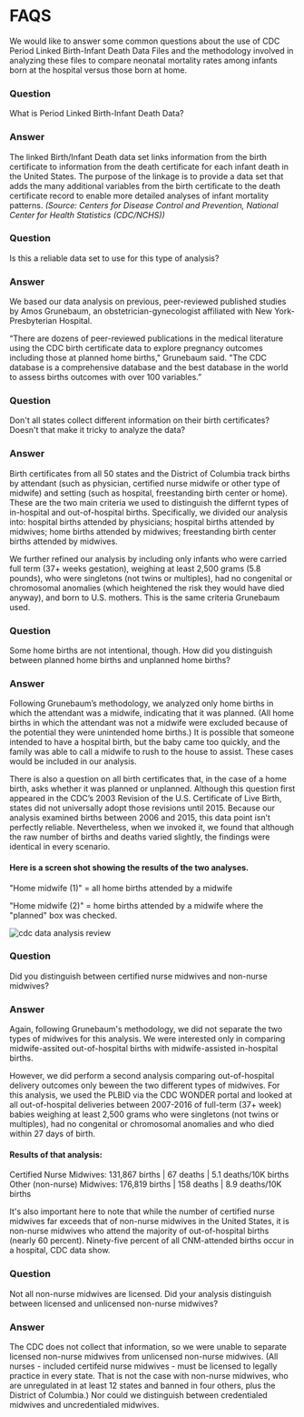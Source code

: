# FAQS

We would like to answer some common questions about the use of CDC Period Linked Birth-Infant Death Data Files and the methodology involved in analyzing these files to compare neonatal mortality rates among infants born at the hospital versus those born at home.

### Question
What is Period Linked Birth-Infant Death Data?

### Answer
The linked Birth/Infant Death data set links information from the birth certificate to information from the death certificate for each infant death in the United States. The purpose of the linkage is to provide a data set that adds the many additional variables from the birth certificate to the death certificate record to enable more detailed analyses of infant mortality patterns. *(Source: Centers for Disease Control and Prevention, National Center for Health Statistics (CDC/NCHS))*

### Question
Is this a reliable data set to use for this type of analysis?

### Answer
We based our data analysis on previous, peer-reviewed published studies by Amos Grunebaum, an obstetrician-gynecologist affiliated with New York-Presbyterian Hospital. 

“There are dozens of peer-reviewed publications in the medical literature using the CDC birth certificate data to explore pregnancy outcomes including those at planned home births," Grunebaum said. "The CDC database is a comprehensive database and the best database in the world to assess births outcomes with over 100 variables.”

### Question
Don't all states collect different information on their birth certificates? Doesn't that make it tricky to analyze the data?

### Answer
Birth certificates from all 50 states and the District of Columbia track births by attendant (such as physician, certified nurse midwife or other type of midwife) and setting (such as hospital, freestanding birth center or home). These are the two main criteria we used to distinguish the differnt types of in-hospital and out-of-hospital births. Specifically, we divided our analysis into: hospital births attended by physicians; hospital births attended by midwives; home births attended by midwives; freestanding birth center births attended by midwives.

We further refined our analysis by including only infants who were carried full term (37+ weeks gestation), weighing at least 2,500 grams (5.8 pounds), who were singletons (not twins or multiples), had no congenital or chromosomal anomalies (which heightened the risk they would have died anyway), and born to U.S. mothers. This is the same criteria Grunebaum used.

### Question
Some home births are not intentional, though. How did you distinguish between planned home births and unplanned home births? 

### Answer
Following Grunebaum’s methodology, we analyzed only home births in which the attendant was a midwife, indicating that it was planned. (All home births in which the attendant was not a midwife were excluded because of the potential they were unintended home births.) It is possible that someone intended to have a hospital birth, but the baby came too quickly, and the family was able to call a midwife to rush to the house to assist. These cases would be included in our analysis. 

There is also a question on all birth certificates that, in the case of a home birth, asks whether it was planned or unplanned. Although this question first appeared in the CDC’s 2003 Revision of the U.S. Certificate of Live Birth, states did not universally adopt those revisions until 2015. Because our analysis examined births between 2006 and 2015, this data point isn’t perfectly reliable. Nevertheless, when we invoked it, we found that although the raw number of births and deaths varied slightly, the findings were identical in every scenario.

#### Here is a screen shot showing the results of the two analyses.
"Home midwife (1)" = all home births attended by a midwife

"Home midwife (2)" = home births attended by a midwife where the "planned" box was checked.

![cdc data analysis review](https://user-images.githubusercontent.com/13999863/50016954-aac5c600-ff98-11e8-8a95-81269a39f4c7.JPG)

### Question 
Did you distinguish between certified nurse midwives and non-nurse midwives?

### Answer
Again, following Grunebaum's methodology, we did not separate the two types of midwives for this analysis. We were interested only in comparing midwife-assited out-of-hospital births with midwife-assisted in-hospital births. 

However, we did perform a second analysis comparing out-of-hospital delivery outcomes only beween the two different types of midwives. For this analysis, we used the PLBID via the CDC WONDER portal and looked at all out-of-hospital deliveries between 2007-2016 of full-term (37+ week) babies weighing at least 2,500 grams who were singletons (not twins or multiples), had no congenital or chromosomal anomalies and who died within 27 days of birth. 

#### Results of that analysis:
Certified Nurse Midwives: 131,867 births | 67 deaths | 5.1 deaths/10K births
Other (non-nurse) Midwives: 176,819 births | 158 deaths | 8.9 deaths/10K births

It's also important here to note that while the number of certified nurse midwives far exceeds that of non-nurse midwives in the United States, it is non-nurse midwives who attend the majority of out-of-hospital births (nearly 60 percent). Ninety-five percent of all CNM-attended births occur in a hospital, CDC data show.

### Question 
Not all non-nurse midwives are licensed. Did your analysis distinguish between licensed and unlicensed non-nurse midwives? 

### Answer
The CDC does not collect that information, so we were unable to separate licensed non-nurse midwives from unlicensed non-nurse midwives. (All nurses - included certifeid nurse midwives - must be licensed to legally practice in every state. That is not the case with non-nurse midwives, who are unregulated in at least 12 states and banned in four others, plus the District of Columbia.) Nor could we distinguish between credentialed midwives and uncredentialed midwives. 
